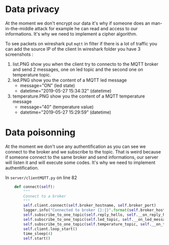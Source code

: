 # Data privacy
At the moment we don't encrypt our data it's why if someone does an man-in-the-middle attack for example he can read and access to our
informations. It's why we need to implement a cipher algorithm.

To see packets on wireshark put `mqtt` in filter if there is a lot of traffic you can add the source IP of the client
In wireshark folder you have 3 screenshots :
1. list.PNG show you when the client try to connecto to the MQTT broker and send 2 messages, one on led
topic and the second one on temperature topic.
2. led.PNG show you the content of a MQTT led message
    - message="ON" (led state)
    - datetime="2019-05-27 15:34:32" (datetime)
3. temperature.PNG show you the content of a MQTT temperature message
    - message="40" (temperature value)
    - datetime="2019-05-27 15:29:59" (datetime)
    
# Data poisonning
At the moment we don't use any authentification as you can see we connect to the broker and we subscribe to the
topic. That is weird because if someone connect to the same broker and send informations, our server will listen
it and will execute some codes. It's why we need to implement authentification.

In `server/clientMQTT.py` on line 82
```python
    def connect(self):
        """
        Connect to a broker
        """
        self.client.connect(self.broker_hostname, self.broker_port)
        logger.info("Connected to broker {}:{}".format(self.broker_hostname, self.broker_port))
        self.subscribe_to_one_topic(self.reply_hello, self.__on_reply_hello_message)
        self.subscribe_to_one_topic(self.led_topic, self.__on_led_message)
        self.subscribe_to_one_topic(self.temperature_topic, self.__on_temperature_message)
        self.client.loop_start()
        time_sleep(4)
        self.start()
```
